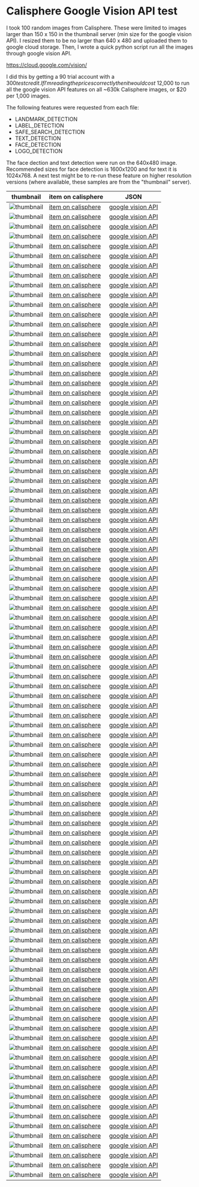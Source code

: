 # Calisphere Google Vision API test

I took 100 random images from Calisphere. These were limited to images larger than 150 x 150 
in the thumbnail server (min size for the google vision API). I resized them to be no larger than
640 x 480 and uploaded them to google cloud storage. Then, I wrote a quick python script run
all the images through google vision API.

https://cloud.google.com/vision/

I did this by getting a 90 trial account with a $300 test credit. If I'm reading the prices correctly
then it would cost ~$12,000 to run all the google vision API features on all ~630k Calisphere images, 
or $20 per 1,000 images.

The following features were requested from each file:
 * LANDMARK_DETECTION
 * LABEL_DETECTION
 * SAFE_SEARCH_DETECTION
 * TEXT_DETECTION
 * FACE_DETECTION
 * LOGO_DETECTION

The face dection and text detection were run on the 640x480 image. Recommended 
sizes for face detection is 1600x1200 and for text it is 1024x768. A next test
might be to re-run these feature on higher resolution versions (where available, these
samples are from the "thumbnail" server).


  thumbnail         | item on calisphere    | JSON
--------------------|-----------------------|-----
![thumbnail](https://calisphere.org/clip/150x150/fe7c6bbd41f4d59ac9b3a735fdef4e83) | [item on calisphere](https://calisphere.org/search/?q=fe7c6bbd41f4d59ac9b3a735fdef4e83) | [google vision API](https://github.com/ucldc/annotate_test/blob/master/json/fe7c6bbd41f4d59ac9b3a735fdef4e83.json)
![thumbnail](https://calisphere.org/clip/150x150/09be608647ba64053271b16783badad3) | [item on calisphere](https://calisphere.org/search/?q=09be608647ba64053271b16783badad3) | [google vision API](https://github.com/ucldc/annotate_test/blob/master/json/09be608647ba64053271b16783badad3.json)
![thumbnail](https://calisphere.org/clip/150x150/fbd4ec57c36aa904b74ca5b24978bdb3) | [item on calisphere](https://calisphere.org/search/?q=fbd4ec57c36aa904b74ca5b24978bdb3) | [google vision API](https://github.com/ucldc/annotate_test/blob/master/json/fbd4ec57c36aa904b74ca5b24978bdb3.json)
![thumbnail](https://calisphere.org/clip/150x150/0004c1813f4d8d49a964e534414a6309) | [item on calisphere](https://calisphere.org/search/?q=0004c1813f4d8d49a964e534414a6309) | [google vision API](https://github.com/ucldc/annotate_test/blob/master/json/0004c1813f4d8d49a964e534414a6309.json)
![thumbnail](https://calisphere.org/clip/150x150/7ba2dbe87fb08464a727fd7805fbe98c) | [item on calisphere](https://calisphere.org/search/?q=7ba2dbe87fb08464a727fd7805fbe98c) | [google vision API](https://github.com/ucldc/annotate_test/blob/master/json/7ba2dbe87fb08464a727fd7805fbe98c.json)
![thumbnail](https://calisphere.org/clip/150x150/125f3a2375ea719c58a0748aaaede8c2) | [item on calisphere](https://calisphere.org/search/?q=125f3a2375ea719c58a0748aaaede8c2) | [google vision API](https://github.com/ucldc/annotate_test/blob/master/json/125f3a2375ea719c58a0748aaaede8c2.json)
![thumbnail](https://calisphere.org/clip/150x150/4a1e816165032d59b09728e70320623e) | [item on calisphere](https://calisphere.org/search/?q=4a1e816165032d59b09728e70320623e) | [google vision API](https://github.com/ucldc/annotate_test/blob/master/json/4a1e816165032d59b09728e70320623e.json)
![thumbnail](https://calisphere.org/clip/150x150/ff0832502063e7f8529bacb028b12802) | [item on calisphere](https://calisphere.org/search/?q=ff0832502063e7f8529bacb028b12802) | [google vision API](https://github.com/ucldc/annotate_test/blob/master/json/ff0832502063e7f8529bacb028b12802.json)
![thumbnail](https://calisphere.org/clip/150x150/a09a4969a33e4fa2b4e2d144598b4d26) | [item on calisphere](https://calisphere.org/search/?q=a09a4969a33e4fa2b4e2d144598b4d26) | [google vision API](https://github.com/ucldc/annotate_test/blob/master/json/a09a4969a33e4fa2b4e2d144598b4d26.json)
![thumbnail](https://calisphere.org/clip/150x150/5e790026a17b450e9701466749e2b6f6) | [item on calisphere](https://calisphere.org/search/?q=5e790026a17b450e9701466749e2b6f6) | [google vision API](https://github.com/ucldc/annotate_test/blob/master/json/5e790026a17b450e9701466749e2b6f6.json)
![thumbnail](https://calisphere.org/clip/150x150/8649a96d17c976e6dcd552a078d84969) | [item on calisphere](https://calisphere.org/search/?q=8649a96d17c976e6dcd552a078d84969) | [google vision API](https://github.com/ucldc/annotate_test/blob/master/json/8649a96d17c976e6dcd552a078d84969.json)
![thumbnail](https://calisphere.org/clip/150x150/2f90134dc6f9609a5c7dde5e06723a5a) | [item on calisphere](https://calisphere.org/search/?q=2f90134dc6f9609a5c7dde5e06723a5a) | [google vision API](https://github.com/ucldc/annotate_test/blob/master/json/2f90134dc6f9609a5c7dde5e06723a5a.json)
![thumbnail](https://calisphere.org/clip/150x150/0b1748a78b21a3d4b942069a0e1bde57) | [item on calisphere](https://calisphere.org/search/?q=0b1748a78b21a3d4b942069a0e1bde57) | [google vision API](https://github.com/ucldc/annotate_test/blob/master/json/0b1748a78b21a3d4b942069a0e1bde57.json)
![thumbnail](https://calisphere.org/clip/150x150/ef49a811c6de0817b581ddcb5eaed0ff) | [item on calisphere](https://calisphere.org/search/?q=ef49a811c6de0817b581ddcb5eaed0ff) | [google vision API](https://github.com/ucldc/annotate_test/blob/master/json/ef49a811c6de0817b581ddcb5eaed0ff.json)
![thumbnail](https://calisphere.org/clip/150x150/3feac23abc5117414c30b778a65e0010) | [item on calisphere](https://calisphere.org/search/?q=3feac23abc5117414c30b778a65e0010) | [google vision API](https://github.com/ucldc/annotate_test/blob/master/json/3feac23abc5117414c30b778a65e0010.json)
![thumbnail](https://calisphere.org/clip/150x150/2c3496c91fd0430b03a739dddcec7fa2) | [item on calisphere](https://calisphere.org/search/?q=2c3496c91fd0430b03a739dddcec7fa2) | [google vision API](https://github.com/ucldc/annotate_test/blob/master/json/2c3496c91fd0430b03a739dddcec7fa2.json)
![thumbnail](https://calisphere.org/clip/150x150/cb7e358392fbeb7091208e607117e0d5) | [item on calisphere](https://calisphere.org/search/?q=cb7e358392fbeb7091208e607117e0d5) | [google vision API](https://github.com/ucldc/annotate_test/blob/master/json/cb7e358392fbeb7091208e607117e0d5.json)
![thumbnail](https://calisphere.org/clip/150x150/99f0ed3dfe013bdef4062d4e464e6f80) | [item on calisphere](https://calisphere.org/search/?q=99f0ed3dfe013bdef4062d4e464e6f80) | [google vision API](https://github.com/ucldc/annotate_test/blob/master/json/99f0ed3dfe013bdef4062d4e464e6f80.json)
![thumbnail](https://calisphere.org/clip/150x150/ed805b5033fdfdcb2a9a64fcada7fb9b) | [item on calisphere](https://calisphere.org/search/?q=ed805b5033fdfdcb2a9a64fcada7fb9b) | [google vision API](https://github.com/ucldc/annotate_test/blob/master/json/ed805b5033fdfdcb2a9a64fcada7fb9b.json)
![thumbnail](https://calisphere.org/clip/150x150/aae3ebfbd26a136374afb7b7b59fba62) | [item on calisphere](https://calisphere.org/search/?q=aae3ebfbd26a136374afb7b7b59fba62) | [google vision API](https://github.com/ucldc/annotate_test/blob/master/json/aae3ebfbd26a136374afb7b7b59fba62.json)
![thumbnail](https://calisphere.org/clip/150x150/5fb26f2e0d32a587988a626b364ccc1e) | [item on calisphere](https://calisphere.org/search/?q=5fb26f2e0d32a587988a626b364ccc1e) | [google vision API](https://github.com/ucldc/annotate_test/blob/master/json/5fb26f2e0d32a587988a626b364ccc1e.json)
![thumbnail](https://calisphere.org/clip/150x150/2aa7091e361689bcbe0c7422949418a5) | [item on calisphere](https://calisphere.org/search/?q=2aa7091e361689bcbe0c7422949418a5) | [google vision API](https://github.com/ucldc/annotate_test/blob/master/json/2aa7091e361689bcbe0c7422949418a5.json)
![thumbnail](https://calisphere.org/clip/150x150/94afd27f3d16b4a4cb194ce9dc0a11ff) | [item on calisphere](https://calisphere.org/search/?q=94afd27f3d16b4a4cb194ce9dc0a11ff) | [google vision API](https://github.com/ucldc/annotate_test/blob/master/json/94afd27f3d16b4a4cb194ce9dc0a11ff.json)
![thumbnail](https://calisphere.org/clip/150x150/142778dd523397c0ad93c99d1e716128) | [item on calisphere](https://calisphere.org/search/?q=142778dd523397c0ad93c99d1e716128) | [google vision API](https://github.com/ucldc/annotate_test/blob/master/json/142778dd523397c0ad93c99d1e716128.json)
![thumbnail](https://calisphere.org/clip/150x150/4c83595c37abccb93cebfc8bb41b3d45) | [item on calisphere](https://calisphere.org/search/?q=4c83595c37abccb93cebfc8bb41b3d45) | [google vision API](https://github.com/ucldc/annotate_test/blob/master/json/4c83595c37abccb93cebfc8bb41b3d45.json)
![thumbnail](https://calisphere.org/clip/150x150/ba6e4fbc2e299076dece712f0dc4d90c) | [item on calisphere](https://calisphere.org/search/?q=ba6e4fbc2e299076dece712f0dc4d90c) | [google vision API](https://github.com/ucldc/annotate_test/blob/master/json/ba6e4fbc2e299076dece712f0dc4d90c.json)
![thumbnail](https://calisphere.org/clip/150x150/1f5cb743df6f3a14d2e57c006090c50f) | [item on calisphere](https://calisphere.org/search/?q=1f5cb743df6f3a14d2e57c006090c50f) | [google vision API](https://github.com/ucldc/annotate_test/blob/master/json/1f5cb743df6f3a14d2e57c006090c50f.json)
![thumbnail](https://calisphere.org/clip/150x150/68c616fe862388796cc80eeee5eb1b30) | [item on calisphere](https://calisphere.org/search/?q=68c616fe862388796cc80eeee5eb1b30) | [google vision API](https://github.com/ucldc/annotate_test/blob/master/json/68c616fe862388796cc80eeee5eb1b30.json)
![thumbnail](https://calisphere.org/clip/150x150/d9b5c49f65da6c620e0cd2a0264d8487) | [item on calisphere](https://calisphere.org/search/?q=d9b5c49f65da6c620e0cd2a0264d8487) | [google vision API](https://github.com/ucldc/annotate_test/blob/master/json/d9b5c49f65da6c620e0cd2a0264d8487.json)
![thumbnail](https://calisphere.org/clip/150x150/ade2c2c2a3fa7784b756c2490efdb078) | [item on calisphere](https://calisphere.org/search/?q=ade2c2c2a3fa7784b756c2490efdb078) | [google vision API](https://github.com/ucldc/annotate_test/blob/master/json/ade2c2c2a3fa7784b756c2490efdb078.json)
![thumbnail](https://calisphere.org/clip/150x150/09372d6dacd48d08b7b64845deadc908) | [item on calisphere](https://calisphere.org/search/?q=09372d6dacd48d08b7b64845deadc908) | [google vision API](https://github.com/ucldc/annotate_test/blob/master/json/09372d6dacd48d08b7b64845deadc908.json)
![thumbnail](https://calisphere.org/clip/150x150/93116d0e61acc4750cf18ad61751b7c2) | [item on calisphere](https://calisphere.org/search/?q=93116d0e61acc4750cf18ad61751b7c2) | [google vision API](https://github.com/ucldc/annotate_test/blob/master/json/93116d0e61acc4750cf18ad61751b7c2.json)
![thumbnail](https://calisphere.org/clip/150x150/ffc442646c9b1c69a0f7bbe65f7521c2) | [item on calisphere](https://calisphere.org/search/?q=ffc442646c9b1c69a0f7bbe65f7521c2) | [google vision API](https://github.com/ucldc/annotate_test/blob/master/json/ffc442646c9b1c69a0f7bbe65f7521c2.json)
![thumbnail](https://calisphere.org/clip/150x150/dda9c38843c9511eaddd9d0d6c422611) | [item on calisphere](https://calisphere.org/search/?q=dda9c38843c9511eaddd9d0d6c422611) | [google vision API](https://github.com/ucldc/annotate_test/blob/master/json/dda9c38843c9511eaddd9d0d6c422611.json)
![thumbnail](https://calisphere.org/clip/150x150/f42dce912dac988e125b9277f5001f68) | [item on calisphere](https://calisphere.org/search/?q=f42dce912dac988e125b9277f5001f68) | [google vision API](https://github.com/ucldc/annotate_test/blob/master/json/f42dce912dac988e125b9277f5001f68.json)
![thumbnail](https://calisphere.org/clip/150x150/3cc3d1abed9825ca0448d1f12caa6894) | [item on calisphere](https://calisphere.org/search/?q=3cc3d1abed9825ca0448d1f12caa6894) | [google vision API](https://github.com/ucldc/annotate_test/blob/master/json/3cc3d1abed9825ca0448d1f12caa6894.json)
![thumbnail](https://calisphere.org/clip/150x150/51b8e652438d05d63a8ca2a00a2909f1) | [item on calisphere](https://calisphere.org/search/?q=51b8e652438d05d63a8ca2a00a2909f1) | [google vision API](https://github.com/ucldc/annotate_test/blob/master/json/51b8e652438d05d63a8ca2a00a2909f1.json)
![thumbnail](https://calisphere.org/clip/150x150/79a4196dc9f67d69ca1a93abcf6508bb) | [item on calisphere](https://calisphere.org/search/?q=79a4196dc9f67d69ca1a93abcf6508bb) | [google vision API](https://github.com/ucldc/annotate_test/blob/master/json/79a4196dc9f67d69ca1a93abcf6508bb.json)
![thumbnail](https://calisphere.org/clip/150x150/8dfd1e7f137db73961e7bb9f2f2655bc) | [item on calisphere](https://calisphere.org/search/?q=8dfd1e7f137db73961e7bb9f2f2655bc) | [google vision API](https://github.com/ucldc/annotate_test/blob/master/json/8dfd1e7f137db73961e7bb9f2f2655bc.json)
![thumbnail](https://calisphere.org/clip/150x150/f4f315b49c8c2396e8598bd5e026450b) | [item on calisphere](https://calisphere.org/search/?q=f4f315b49c8c2396e8598bd5e026450b) | [google vision API](https://github.com/ucldc/annotate_test/blob/master/json/f4f315b49c8c2396e8598bd5e026450b.json)
![thumbnail](https://calisphere.org/clip/150x150/719181c71672cbf963d291bf5f2703b7) | [item on calisphere](https://calisphere.org/search/?q=719181c71672cbf963d291bf5f2703b7) | [google vision API](https://github.com/ucldc/annotate_test/blob/master/json/719181c71672cbf963d291bf5f2703b7.json)
![thumbnail](https://calisphere.org/clip/150x150/98f48a53b015cc74ff882913947a4f79) | [item on calisphere](https://calisphere.org/search/?q=98f48a53b015cc74ff882913947a4f79) | [google vision API](https://github.com/ucldc/annotate_test/blob/master/json/98f48a53b015cc74ff882913947a4f79.json)
![thumbnail](https://calisphere.org/clip/150x150/389cb4bd16b47d59a62182cd7fb1598c) | [item on calisphere](https://calisphere.org/search/?q=389cb4bd16b47d59a62182cd7fb1598c) | [google vision API](https://github.com/ucldc/annotate_test/blob/master/json/389cb4bd16b47d59a62182cd7fb1598c.json)
![thumbnail](https://calisphere.org/clip/150x150/3cbef12e20a0db1bde2f8c84af943bbe) | [item on calisphere](https://calisphere.org/search/?q=3cbef12e20a0db1bde2f8c84af943bbe) | [google vision API](https://github.com/ucldc/annotate_test/blob/master/json/3cbef12e20a0db1bde2f8c84af943bbe.json)
![thumbnail](https://calisphere.org/clip/150x150/930cf3c131f1d4472a0bfbe8dca59ae4) | [item on calisphere](https://calisphere.org/search/?q=930cf3c131f1d4472a0bfbe8dca59ae4) | [google vision API](https://github.com/ucldc/annotate_test/blob/master/json/930cf3c131f1d4472a0bfbe8dca59ae4.json)
![thumbnail](https://calisphere.org/clip/150x150/2708258046eebc8e901f2ba32fd3e294) | [item on calisphere](https://calisphere.org/search/?q=2708258046eebc8e901f2ba32fd3e294) | [google vision API](https://github.com/ucldc/annotate_test/blob/master/json/2708258046eebc8e901f2ba32fd3e294.json)
![thumbnail](https://calisphere.org/clip/150x150/72e504fac94088af97faa78400e91ddd) | [item on calisphere](https://calisphere.org/search/?q=72e504fac94088af97faa78400e91ddd) | [google vision API](https://github.com/ucldc/annotate_test/blob/master/json/72e504fac94088af97faa78400e91ddd.json)
![thumbnail](https://calisphere.org/clip/150x150/cab5ab429b8c9a6818d8195f9d8c846f) | [item on calisphere](https://calisphere.org/search/?q=cab5ab429b8c9a6818d8195f9d8c846f) | [google vision API](https://github.com/ucldc/annotate_test/blob/master/json/cab5ab429b8c9a6818d8195f9d8c846f.json)
![thumbnail](https://calisphere.org/clip/150x150/4cf390f2308787280f255424473c4e91) | [item on calisphere](https://calisphere.org/search/?q=4cf390f2308787280f255424473c4e91) | [google vision API](https://github.com/ucldc/annotate_test/blob/master/json/4cf390f2308787280f255424473c4e91.json)
![thumbnail](https://calisphere.org/clip/150x150/4bf9495ed298364f9e20bbe84e0013cc) | [item on calisphere](https://calisphere.org/search/?q=4bf9495ed298364f9e20bbe84e0013cc) | [google vision API](https://github.com/ucldc/annotate_test/blob/master/json/4bf9495ed298364f9e20bbe84e0013cc.json)
![thumbnail](https://calisphere.org/clip/150x150/1377c9e5e61ed964a47e96f61f9a57a8) | [item on calisphere](https://calisphere.org/search/?q=1377c9e5e61ed964a47e96f61f9a57a8) | [google vision API](https://github.com/ucldc/annotate_test/blob/master/json/1377c9e5e61ed964a47e96f61f9a57a8.json)
![thumbnail](https://calisphere.org/clip/150x150/4a237578a49202d60e506ad6cbb2033f) | [item on calisphere](https://calisphere.org/search/?q=4a237578a49202d60e506ad6cbb2033f) | [google vision API](https://github.com/ucldc/annotate_test/blob/master/json/4a237578a49202d60e506ad6cbb2033f.json)
![thumbnail](https://calisphere.org/clip/150x150/3e0f580b3c6ab574f4ee7a5141645bfc) | [item on calisphere](https://calisphere.org/search/?q=3e0f580b3c6ab574f4ee7a5141645bfc) | [google vision API](https://github.com/ucldc/annotate_test/blob/master/json/3e0f580b3c6ab574f4ee7a5141645bfc.json)
![thumbnail](https://calisphere.org/clip/150x150/b8a0a43c54ad3e408160f8eb8694dd4d) | [item on calisphere](https://calisphere.org/search/?q=b8a0a43c54ad3e408160f8eb8694dd4d) | [google vision API](https://github.com/ucldc/annotate_test/blob/master/json/b8a0a43c54ad3e408160f8eb8694dd4d.json)
![thumbnail](https://calisphere.org/clip/150x150/81e2b9a96f2d9f3f4c5f5b19823521d5) | [item on calisphere](https://calisphere.org/search/?q=81e2b9a96f2d9f3f4c5f5b19823521d5) | [google vision API](https://github.com/ucldc/annotate_test/blob/master/json/81e2b9a96f2d9f3f4c5f5b19823521d5.json)
![thumbnail](https://calisphere.org/clip/150x150/71d7cb428988e1eab1b2bc683f9ea441) | [item on calisphere](https://calisphere.org/search/?q=71d7cb428988e1eab1b2bc683f9ea441) | [google vision API](https://github.com/ucldc/annotate_test/blob/master/json/71d7cb428988e1eab1b2bc683f9ea441.json)
![thumbnail](https://calisphere.org/clip/150x150/8de5ee193be20749029c3b1222a60740) | [item on calisphere](https://calisphere.org/search/?q=8de5ee193be20749029c3b1222a60740) | [google vision API](https://github.com/ucldc/annotate_test/blob/master/json/8de5ee193be20749029c3b1222a60740.json)
![thumbnail](https://calisphere.org/clip/150x150/44e2adc37add55c872a38814b30bf6bc) | [item on calisphere](https://calisphere.org/search/?q=44e2adc37add55c872a38814b30bf6bc) | [google vision API](https://github.com/ucldc/annotate_test/blob/master/json/44e2adc37add55c872a38814b30bf6bc.json)
![thumbnail](https://calisphere.org/clip/150x150/5ca4b8ca785d059da3588cf16f4874ba) | [item on calisphere](https://calisphere.org/search/?q=5ca4b8ca785d059da3588cf16f4874ba) | [google vision API](https://github.com/ucldc/annotate_test/blob/master/json/5ca4b8ca785d059da3588cf16f4874ba.json)
![thumbnail](https://calisphere.org/clip/150x150/011487a7b515bef7dd2ad285f17e763d) | [item on calisphere](https://calisphere.org/search/?q=011487a7b515bef7dd2ad285f17e763d) | [google vision API](https://github.com/ucldc/annotate_test/blob/master/json/011487a7b515bef7dd2ad285f17e763d.json)
![thumbnail](https://calisphere.org/clip/150x150/d5cf8407dc6560cbe19aa0b9631a942f) | [item on calisphere](https://calisphere.org/search/?q=d5cf8407dc6560cbe19aa0b9631a942f) | [google vision API](https://github.com/ucldc/annotate_test/blob/master/json/d5cf8407dc6560cbe19aa0b9631a942f.json)
![thumbnail](https://calisphere.org/clip/150x150/b8b5e671e3259423ff1e7eccd6fc119c) | [item on calisphere](https://calisphere.org/search/?q=b8b5e671e3259423ff1e7eccd6fc119c) | [google vision API](https://github.com/ucldc/annotate_test/blob/master/json/b8b5e671e3259423ff1e7eccd6fc119c.json)
![thumbnail](https://calisphere.org/clip/150x150/d9fa69ead0b9d07a62c7718d6edee67c) | [item on calisphere](https://calisphere.org/search/?q=d9fa69ead0b9d07a62c7718d6edee67c) | [google vision API](https://github.com/ucldc/annotate_test/blob/master/json/d9fa69ead0b9d07a62c7718d6edee67c.json)
![thumbnail](https://calisphere.org/clip/150x150/1e9f066c3de47b9c1ce2c2efcee520e0) | [item on calisphere](https://calisphere.org/search/?q=1e9f066c3de47b9c1ce2c2efcee520e0) | [google vision API](https://github.com/ucldc/annotate_test/blob/master/json/1e9f066c3de47b9c1ce2c2efcee520e0.json)
![thumbnail](https://calisphere.org/clip/150x150/cc550ec153bc968d7a7c0b62a4d4a791) | [item on calisphere](https://calisphere.org/search/?q=cc550ec153bc968d7a7c0b62a4d4a791) | [google vision API](https://github.com/ucldc/annotate_test/blob/master/json/cc550ec153bc968d7a7c0b62a4d4a791.json)
![thumbnail](https://calisphere.org/clip/150x150/555a9b21a131d508bd129bd6a426bfce) | [item on calisphere](https://calisphere.org/search/?q=555a9b21a131d508bd129bd6a426bfce) | [google vision API](https://github.com/ucldc/annotate_test/blob/master/json/555a9b21a131d508bd129bd6a426bfce.json)
![thumbnail](https://calisphere.org/clip/150x150/4f78710e03034f85a5c98fd164fe02d4) | [item on calisphere](https://calisphere.org/search/?q=4f78710e03034f85a5c98fd164fe02d4) | [google vision API](https://github.com/ucldc/annotate_test/blob/master/json/4f78710e03034f85a5c98fd164fe02d4.json)
![thumbnail](https://calisphere.org/clip/150x150/6d34d33e1ef2eb6f1ff23eb04e7c1c47) | [item on calisphere](https://calisphere.org/search/?q=6d34d33e1ef2eb6f1ff23eb04e7c1c47) | [google vision API](https://github.com/ucldc/annotate_test/blob/master/json/6d34d33e1ef2eb6f1ff23eb04e7c1c47.json)
![thumbnail](https://calisphere.org/clip/150x150/eb533f92d92939ae0edc2f2a54371900) | [item on calisphere](https://calisphere.org/search/?q=eb533f92d92939ae0edc2f2a54371900) | [google vision API](https://github.com/ucldc/annotate_test/blob/master/json/eb533f92d92939ae0edc2f2a54371900.json)
![thumbnail](https://calisphere.org/clip/150x150/69e2fd50b3d7d0ed4acd39ccf3d09ae5) | [item on calisphere](https://calisphere.org/search/?q=69e2fd50b3d7d0ed4acd39ccf3d09ae5) | [google vision API](https://github.com/ucldc/annotate_test/blob/master/json/69e2fd50b3d7d0ed4acd39ccf3d09ae5.json)
![thumbnail](https://calisphere.org/clip/150x150/41a5ac214faf518509e85158b26f4909) | [item on calisphere](https://calisphere.org/search/?q=41a5ac214faf518509e85158b26f4909) | [google vision API](https://github.com/ucldc/annotate_test/blob/master/json/41a5ac214faf518509e85158b26f4909.json)
![thumbnail](https://calisphere.org/clip/150x150/4fcd20f41c1a09be32af01cfe5a07903) | [item on calisphere](https://calisphere.org/search/?q=4fcd20f41c1a09be32af01cfe5a07903) | [google vision API](https://github.com/ucldc/annotate_test/blob/master/json/4fcd20f41c1a09be32af01cfe5a07903.json)
![thumbnail](https://calisphere.org/clip/150x150/a1b78a0b2dd0150b50cec9e3110c89ae) | [item on calisphere](https://calisphere.org/search/?q=a1b78a0b2dd0150b50cec9e3110c89ae) | [google vision API](https://github.com/ucldc/annotate_test/blob/master/json/a1b78a0b2dd0150b50cec9e3110c89ae.json)
![thumbnail](https://calisphere.org/clip/150x150/25e7ca04f97942140957e41a330ee800) | [item on calisphere](https://calisphere.org/search/?q=25e7ca04f97942140957e41a330ee800) | [google vision API](https://github.com/ucldc/annotate_test/blob/master/json/25e7ca04f97942140957e41a330ee800.json)
![thumbnail](https://calisphere.org/clip/150x150/900e32730abe9d4e98339e0edf9b7737) | [item on calisphere](https://calisphere.org/search/?q=900e32730abe9d4e98339e0edf9b7737) | [google vision API](https://github.com/ucldc/annotate_test/blob/master/json/900e32730abe9d4e98339e0edf9b7737.json)
![thumbnail](https://calisphere.org/clip/150x150/5b33a8b5d39bcdd20c1b90747a501e10) | [item on calisphere](https://calisphere.org/search/?q=5b33a8b5d39bcdd20c1b90747a501e10) | [google vision API](https://github.com/ucldc/annotate_test/blob/master/json/5b33a8b5d39bcdd20c1b90747a501e10.json)
![thumbnail](https://calisphere.org/clip/150x150/4880ce571dfe9e8a8a9aa88b99a33ff9) | [item on calisphere](https://calisphere.org/search/?q=4880ce571dfe9e8a8a9aa88b99a33ff9) | [google vision API](https://github.com/ucldc/annotate_test/blob/master/json/4880ce571dfe9e8a8a9aa88b99a33ff9.json)
![thumbnail](https://calisphere.org/clip/150x150/d65aaf29ed5c9ae24d50ebe15c2ecc3c) | [item on calisphere](https://calisphere.org/search/?q=d65aaf29ed5c9ae24d50ebe15c2ecc3c) | [google vision API](https://github.com/ucldc/annotate_test/blob/master/json/d65aaf29ed5c9ae24d50ebe15c2ecc3c.json)
![thumbnail](https://calisphere.org/clip/150x150/1086512d541f4c3b7bb41b7013aa106f) | [item on calisphere](https://calisphere.org/search/?q=1086512d541f4c3b7bb41b7013aa106f) | [google vision API](https://github.com/ucldc/annotate_test/blob/master/json/1086512d541f4c3b7bb41b7013aa106f.json)
![thumbnail](https://calisphere.org/clip/150x150/ab30af3e151f15fc91a0ce4d3f9273b7) | [item on calisphere](https://calisphere.org/search/?q=ab30af3e151f15fc91a0ce4d3f9273b7) | [google vision API](https://github.com/ucldc/annotate_test/blob/master/json/ab30af3e151f15fc91a0ce4d3f9273b7.json)
![thumbnail](https://calisphere.org/clip/150x150/a87e5d95994288d9b63d9f778de2fe0a) | [item on calisphere](https://calisphere.org/search/?q=a87e5d95994288d9b63d9f778de2fe0a) | [google vision API](https://github.com/ucldc/annotate_test/blob/master/json/a87e5d95994288d9b63d9f778de2fe0a.json)
![thumbnail](https://calisphere.org/clip/150x150/fbb96b8031719b7260083778d6746bdc) | [item on calisphere](https://calisphere.org/search/?q=fbb96b8031719b7260083778d6746bdc) | [google vision API](https://github.com/ucldc/annotate_test/blob/master/json/fbb96b8031719b7260083778d6746bdc.json)
![thumbnail](https://calisphere.org/clip/150x150/cfdaec94b0c274a2793744222f6f5ccc) | [item on calisphere](https://calisphere.org/search/?q=cfdaec94b0c274a2793744222f6f5ccc) | [google vision API](https://github.com/ucldc/annotate_test/blob/master/json/cfdaec94b0c274a2793744222f6f5ccc.json)
![thumbnail](https://calisphere.org/clip/150x150/d0ff480bfe6c19fd07ec0268ceb140d4) | [item on calisphere](https://calisphere.org/search/?q=d0ff480bfe6c19fd07ec0268ceb140d4) | [google vision API](https://github.com/ucldc/annotate_test/blob/master/json/d0ff480bfe6c19fd07ec0268ceb140d4.json)
![thumbnail](https://calisphere.org/clip/150x150/570388655aca0857d65c8abfaa03d40f) | [item on calisphere](https://calisphere.org/search/?q=570388655aca0857d65c8abfaa03d40f) | [google vision API](https://github.com/ucldc/annotate_test/blob/master/json/570388655aca0857d65c8abfaa03d40f.json)
![thumbnail](https://calisphere.org/clip/150x150/ffd33acb645d4d36d895ed6f52685ceb) | [item on calisphere](https://calisphere.org/search/?q=ffd33acb645d4d36d895ed6f52685ceb) | [google vision API](https://github.com/ucldc/annotate_test/blob/master/json/ffd33acb645d4d36d895ed6f52685ceb.json)
![thumbnail](https://calisphere.org/clip/150x150/f9e422db6719b5d8fbc92d747e5523c3) | [item on calisphere](https://calisphere.org/search/?q=f9e422db6719b5d8fbc92d747e5523c3) | [google vision API](https://github.com/ucldc/annotate_test/blob/master/json/f9e422db6719b5d8fbc92d747e5523c3.json)
![thumbnail](https://calisphere.org/clip/150x150/9c834ca9539ef3a6ad653a5b51107606) | [item on calisphere](https://calisphere.org/search/?q=9c834ca9539ef3a6ad653a5b51107606) | [google vision API](https://github.com/ucldc/annotate_test/blob/master/json/9c834ca9539ef3a6ad653a5b51107606.json)
![thumbnail](https://calisphere.org/clip/150x150/e397da929b6d38023c693ce30055040b) | [item on calisphere](https://calisphere.org/search/?q=e397da929b6d38023c693ce30055040b) | [google vision API](https://github.com/ucldc/annotate_test/blob/master/json/e397da929b6d38023c693ce30055040b.json)
![thumbnail](https://calisphere.org/clip/150x150/5d469bb7ffa40ecd47f0065ba263f438) | [item on calisphere](https://calisphere.org/search/?q=5d469bb7ffa40ecd47f0065ba263f438) | [google vision API](https://github.com/ucldc/annotate_test/blob/master/json/5d469bb7ffa40ecd47f0065ba263f438.json)
![thumbnail](https://calisphere.org/clip/150x150/64893554ea3be428fc43185e61c7ccf4) | [item on calisphere](https://calisphere.org/search/?q=64893554ea3be428fc43185e61c7ccf4) | [google vision API](https://github.com/ucldc/annotate_test/blob/master/json/64893554ea3be428fc43185e61c7ccf4.json)
![thumbnail](https://calisphere.org/clip/150x150/cd376bb3afd3ecd2bdaee2bc54d43c77) | [item on calisphere](https://calisphere.org/search/?q=cd376bb3afd3ecd2bdaee2bc54d43c77) | [google vision API](https://github.com/ucldc/annotate_test/blob/master/json/cd376bb3afd3ecd2bdaee2bc54d43c77.json)
![thumbnail](https://calisphere.org/clip/150x150/7c8f26241b1bd0c1e84756d2f3edcad0) | [item on calisphere](https://calisphere.org/search/?q=7c8f26241b1bd0c1e84756d2f3edcad0) | [google vision API](https://github.com/ucldc/annotate_test/blob/master/json/7c8f26241b1bd0c1e84756d2f3edcad0.json)
![thumbnail](https://calisphere.org/clip/150x150/01aa3c858bee30e451a9c8a0c54c6e7c) | [item on calisphere](https://calisphere.org/search/?q=01aa3c858bee30e451a9c8a0c54c6e7c) | [google vision API](https://github.com/ucldc/annotate_test/blob/master/json/01aa3c858bee30e451a9c8a0c54c6e7c.json)
![thumbnail](https://calisphere.org/clip/150x150/2289969cfbdab3eed6592fa359aef466) | [item on calisphere](https://calisphere.org/search/?q=2289969cfbdab3eed6592fa359aef466) | [google vision API](https://github.com/ucldc/annotate_test/blob/master/json/2289969cfbdab3eed6592fa359aef466.json)
![thumbnail](https://calisphere.org/clip/150x150/6468037161477b0c5759c3904895897a) | [item on calisphere](https://calisphere.org/search/?q=6468037161477b0c5759c3904895897a) | [google vision API](https://github.com/ucldc/annotate_test/blob/master/json/6468037161477b0c5759c3904895897a.json)
![thumbnail](https://calisphere.org/clip/150x150/684b9f9c0a5bf8bb5794658bbea5b296) | [item on calisphere](https://calisphere.org/search/?q=684b9f9c0a5bf8bb5794658bbea5b296) | [google vision API](https://github.com/ucldc/annotate_test/blob/master/json/684b9f9c0a5bf8bb5794658bbea5b296.json)
![thumbnail](https://calisphere.org/clip/150x150/521bd254872a2c7fbf41dad71673df89) | [item on calisphere](https://calisphere.org/search/?q=521bd254872a2c7fbf41dad71673df89) | [google vision API](https://github.com/ucldc/annotate_test/blob/master/json/521bd254872a2c7fbf41dad71673df89.json)
![thumbnail](https://calisphere.org/clip/150x150/55112d86372b939feb6197a3c4f6c514) | [item on calisphere](https://calisphere.org/search/?q=55112d86372b939feb6197a3c4f6c514) | [google vision API](https://github.com/ucldc/annotate_test/blob/master/json/55112d86372b939feb6197a3c4f6c514.json)
![thumbnail](https://calisphere.org/clip/150x150/196b78e872a64e8a10b97a036d41469d) | [item on calisphere](https://calisphere.org/search/?q=196b78e872a64e8a10b97a036d41469d) | [google vision API](https://github.com/ucldc/annotate_test/blob/master/json/196b78e872a64e8a10b97a036d41469d.json)
